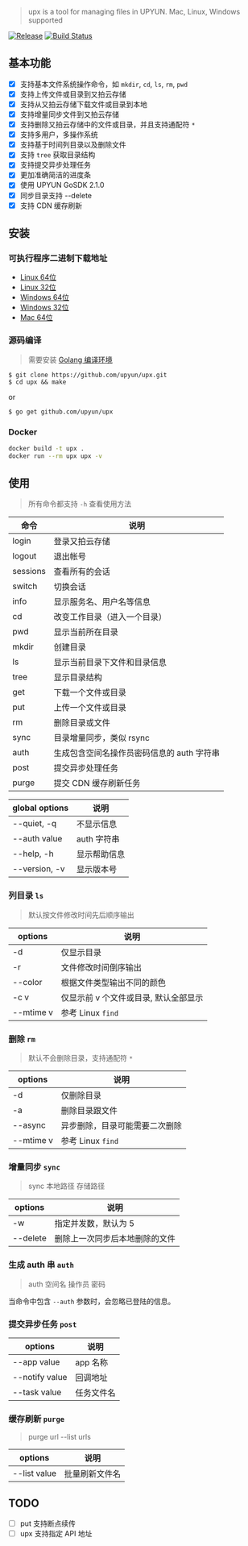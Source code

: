 > upx is a tool for managing files in UPYUN. Mac, Linux, Windows supported

[![Release](https://img.shields.io/badge/release-v0.2.3-orange.svg)](https://github.com/upyun/upx/releases/tag/v0.2.3)
[![Build Status](https://travis-ci.org/upyun/upx.svg?branch=master)](https://travis-ci.org/upyun/upx)

## 基本功能

- [x] 支持基本文件系统操作命令，如 `mkdir`, `cd`, `ls`, `rm`, `pwd`
- [x] 支持上传文件或目录到又拍云存储
- [x] 支持从又拍云存储下载文件或目录到本地
- [x] 支持增量同步文件到又拍云存储
- [x] 支持删除又拍云存储中的文件或目录，并且支持通配符 `*`
- [x] 支持多用户，多操作系统
- [x] 支持基于时间列目录以及删除文件
- [x] 支持 `tree` 获取目录结构
- [x] 支持提交异步处理任务
- [x] 更加准确简洁的进度条
- [x] 使用 UPYUN GoSDK 2.1.0
- [x] 同步目录支持 --delete
- [x] 支持 CDN 缓存刷新

## 安装

### 可执行程序二进制下载地址

- [Linux 64位](http://collection.b0.upaiyun.com/softwares/upx/upx-linux-amd64-v0.2.3)
- [Linux 32位](http://collection.b0.upaiyun.com/softwares/upx/upx-linux-386-v0.2.3)
- [Windows 64位](http://collection.b0.upaiyun.com/softwares/upx/upx-windows-amd64-v0.2.3.exe)
- [Windows 32位](http://collection.b0.upaiyun.com/softwares/upx/upx-windows-386-v0.2.3.exe)
- [Mac 64位](http://collection.b0.upaiyun.com/softwares/upx/upx-darwin-amd64-v0.2.3)

### 源码编译

> 需要安装 [Golang 编译环境](https://golang.org/dl/)

```
$ git clone https://github.com/upyun/upx.git
$ cd upx && make
```
or

```
$ go get github.com/upyun/upx
```

### Docker

```bash
docker build -t upx .
docker run --rm upx upx -v
```

## 使用

> 所有命令都支持 `-h` 查看使用方法

|    命令  | 说明 |
| -------- | ---- |
| login    | 登录又拍云存储 |
| logout   | 退出帐号 |
| sessions | 查看所有的会话 |
| switch   | 切换会话 |
| info     | 显示服务名、用户名等信息 |
| cd       | 改变工作目录（进入一个目录）|
| pwd      | 显示当前所在目录 |
| mkdir    | 创建目录 |
| ls       | 显示当前目录下文件和目录信息 |
| tree     | 显示目录结构 |
| get      | 下载一个文件或目录 |
| put      | 上传一个文件或目录 |
| rm       | 删除目录或文件 |
| sync     | 目录增量同步，类似 rsync |
| auth     | 生成包含空间名操作员密码信息的 auth 字符串 |
| post     | 提交异步处理任务 |
| purge    | 提交 CDN 缓存刷新任务 |


| global options | 说明 |
| -------------- | ---- |
| --quiet, -q    | 不显示信息 |
| --auth value   | auth 字符串 |
| --help, -h     | 显示帮助信息 |
| --version, -v  | 显示版本号 |


### 列目录 `ls`

> 默认按文件修改时间先后顺序输出

|  options  | 说明 |
| --------- | ---- |
| -d        | 仅显示目录 |
| -r        | 文件修改时间倒序输出 |
| --color   | 根据文件类型输出不同的颜色 |
| -c v      | 仅显示前 v 个文件或目录, 默认全部显示  |
| --mtime v | 参考 Linux `find` |

### 删除 `rm`

> 默认不会删除目录，支持通配符 `*`

|  options  | 说明 |
| --------- | ---- |
| -d        | 仅删除目录 |
| -a        | 删除目录跟文件 |
| --async   | 异步删除，目录可能需要二次删除 |
| --mtime v | 参考 Linux `find` |

### 增量同步 `sync`

> sync 本地路径 存储路径

| options  | 说明 |
| -------- | ---- |
| -w       | 指定并发数，默认为 5 |
| --delete | 删除上一次同步后本地删除的文件 |

### 生成 auth 串 `auth`

> auth 空间名 操作员 密码

当命令中包含 `--auth` 参数时，会忽略已登陆的信息。

### 提交异步任务 `post`

|     options    | 说明 |
| -------------- | ---- |
| --app value    | app 名称 |
| --notify value | 回调地址 |
| --task value   | 任务文件名 |

### 缓存刷新 `purge`

> purge url --list urls

|     options    | 说明 |
| -------------- | ---- |
| --list value   | 批量刷新文件名 |

## TODO

- [ ] put 支持断点续传
- [ ] upx 支持指定 API 地址
